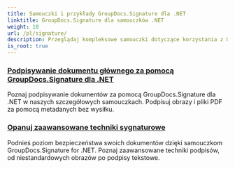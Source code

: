 ```yaml
---
title: Samouczki i przykłady GroupDocs.Signature dla .NET
linktitle: GroupDocs.Signature dla samouczków .NET
weight: 10
url: /pl/signature/
description: Przeglądaj kompleksowe samouczki dotyczące korzystania z GroupDocs.Signature dla .NET. Naucz się implementować podpisy cyfrowe, dostosowywać przepływy pracy i zwiększać bezpieczeństwo dokumentów dzięki przejrzystym przewodnikom krok po kroku.
is_root: true
---
```

### [Podpisywanie dokumentu głównego za pomocą GroupDocs.Signature dla .NET](./master-document-signing/)
Poznaj podpisywanie dokumentów za pomocą GroupDocs.Signature dla .NET w naszych szczegółowych samouczkach. Podpisuj obrazy i pliki PDF za pomocą metadanych bez wysiłku.
### [Opanuj zaawansowane techniki sygnaturowe](./master-advanced-sign-techniques/)
Podnieś poziom bezpieczeństwa swoich dokumentów dzięki samouczkom GroupDocs.Signature for .NET. Poznaj zaawansowane techniki podpisów, od niestandardowych obrazów po podpisy tekstowe.